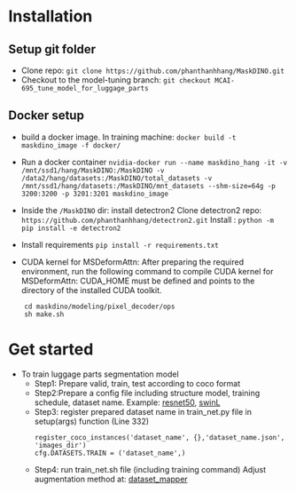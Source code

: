 # Installation
## Setup git folder
- Clone repo:
  `git clone https://github.com/phanthanhhang/MaskDINO.git`
- Checkout to the model-tuning branch:
  `git checkout MCAI-695_tune_model_for_luggage_parts`

## Docker setup
- build a docker image. In training machine:
  `docker build -t maskdino_image -f docker/`
- Run a docker container
  `nvidia-docker run --name maskdino_hang -it -v /mnt/ssd1/hang/MaskDINO:/MaskDINO -v /data2/hang/datasets:/MaskDINO/total_datasets -v    /mnt/ssd1/hang/datasets:/MaskDINO/mnt_datasets --shm-size=64g -p 3200:3200 -p 3201:3201 maskdino_image`
- Inside the `/MaskDINO` dir: install detectron2
  Clone detectron2 repo: `https://github.com/phanthanhhang/detectron2.git`
  Install : `python -m pip install -e detectron2`
- Install requirements
  `pip install -r requirements.txt`

- CUDA kernel for MSDeformAttn: After preparing the required environment, run the following command to compile CUDA kernel for MSDeformAttn:
  CUDA_HOME must be defined and points to the directory of the installed CUDA toolkit.
```
    cd maskdino/modeling/pixel_decoder/ops
    sh make.sh
```

# Get started
- To train luggage parts segmentation model
    - Step1: Prepare valid, train, test according to coco format
    - Step2:Prepare a config file including structure model, training schedule, dataset name.
      Example: [resnet50](https://github.com/phanthanhhang/MaskDINO/blob/MCAI-695_tune_model_for_luggage_parts/configs/coco/instance-segmentation/luggage_parts.yaml), [swinL](https://github.com/phanthanhhang/MaskDINO/blob/MCAI-695_tune_model_for_luggage_parts/configs/coco/instance-segmentation/swin/luggage_parts.yaml)
    - Step3: register prepared dataset name in train_net.py file in setup(args) function (Line 332)
      ```
      register_coco_instances('dataset_name', {},'dataset_name.json', 'images_dir')
      cfg.DATASETS.TRAIN = ('dataset_name',)
      ```
    - Step4: run train_net.sh file (including training command)
  Adjust augmentation method at: [dataset_mapper](https://github.com/phanthanhhang/MaskDINO/blob/MCAI-695_tune_model_for_luggage_parts/maskdino/data/dataset_mappers/coco_instance_new_baseline_dataset_mapper.py) 

  
  
  

  